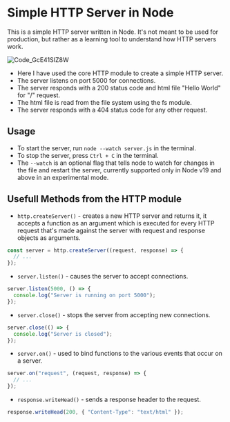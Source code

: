 # Simple HTTP Server in Node

This is a simple HTTP server written in Node. It's not meant to be used for production, but rather as a learning tool to understand how HTTP servers work.

![Code_GcE41SIZ8W](https://user-images.githubusercontent.com/28717686/234943421-23e5d363-29ec-425c-9126-72ef81b9b251.gif)

- Here I have used the core HTTP module to create a simple HTTP server.
- The server listens on port 5000 for connections.
- The server responds with a 200 status code and html file "Hello World" for "/" request.
- The html file is read from the file system using the fs module.
- The server responds with a 404 status code for any other request.

## Usage

- To start the server, run `node --watch server.js` in the terminal.
- To stop the server, press `Ctrl + C` in the terminal.
- The `--watch` is an optional flag that tells node to watch for changes in the file and restart the server, currently supported only in Node v19 and above in an experimental mode.

## Usefull Methods from the HTTP module

- `http.createServer()` - creates a new HTTP server and returns it, it accepts a function as an argument which is executed for every HTTP request that's made against the server with request and response objects as arguments.

```js
const server = http.createServer((request, response) => {
  // ...
});
```

- `server.listen()` - causes the server to accept connections.

```js
server.listen(5000, () => {
  console.log("Server is running on port 5000");
});
```

- `server.close()` - stops the server from accepting new connections.

```js
server.close(() => {
  console.log("Server is closed");
});
```

- `server.on()` - used to bind functions to the various events that occur on a server.

```js
server.on("request", (request, response) => {
  // ...
});
```

- `response.writeHead()` - sends a response header to the request.

```js
response.writeHead(200, { "Content-Type": "text/html" });
```
